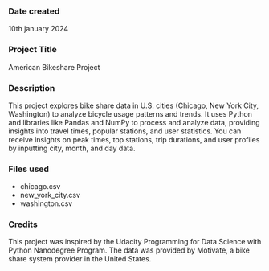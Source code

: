 
### Date created
10th january 2024

### Project Title
American Bikeshare Project

### Description
This project explores bike share data in U.S. cities (Chicago, New York City, Washington) to analyze bicycle usage patterns and trends. It uses Python and libraries like Pandas and NumPy to process and analyze data, providing insights into travel times, popular stations, and user statistics.
You can receive insights on peak times, top stations, trip durations, and user profiles by inputting city, month, and day data.

### Files used
- chicago.csv
- new_york_city.csv
- washington.csv

### Credits
This project was inspired by the Udacity Programming for Data Science with Python Nanodegree Program. The data was provided by Motivate, a bike share system provider in the United States.
